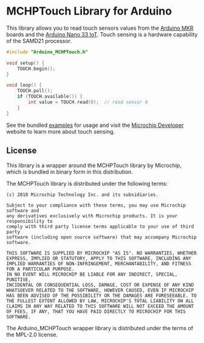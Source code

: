 # MCHPTouch Library for Arduino

This library allows you to read touch sensors values from the [Arduino MKR](https://store.arduino.cc/arduino-mkr-wifi-1010) boards and the [Arduino Nano 33 IoT](https://store.arduino.cc/arduino-nano-33-iot). Touch sensing is a hardware capability of the SAMD21 processor.

```c++
#include "Arduino_MCHPTouch.h"

void setup() {
    TOUCH.begin();
}

void loop() {
    TOUCH.poll();
    if (TOUCH.available()) {
        int value = TOUCH.read(0);  // read sensor 0
    }
}
```

See the bundled [examples](examples/) for usage and visit the [Microchip Developer](https://microchipdeveloper.com/touch:start) website to learn more about touch sensing.

## License

This library is a wrapper around the MCHPTouch library by Microchip, which is bundled in binary form in this distribution.

The MCHPTouch library is distributed under the following terms:

    (c) 2018 Microchip Technology Inc. and its subsidiaries.

    Subject to your compliance with these terms, you may use Microchip software and 
    any derivatives exclusively with Microchip products. It is your responsibility to 
    comply with third party license terms applicable to your use of third party 
    software (including open source software) that may accompany Microchip software.

    THIS SOFTWARE IS SUPPLIED BY MICROCHIP "AS IS". NO WARRANTIES, WHETHER
    EXPRESS, IMPLIED OR STATUTORY, APPLY TO THIS SOFTWARE, INCLUDING ANY
    IMPLIED WARRANTIES OF NON-INFRINGEMENT, MERCHANTABILITY, AND FITNESS
    FOR A PARTICULAR PURPOSE.
    IN NO EVENT WILL MICROCHIP BE LIABLE FOR ANY INDIRECT, SPECIAL, PUNITIVE,
    INCIDENTAL OR CONSEQUENTIAL LOSS, DAMAGE, COST OR EXPENSE OF ANY KIND
    WHATSOEVER RELATED TO THE SOFTWARE, HOWEVER CAUSED, EVEN IF MICROCHIP
    HAS BEEN ADVISED OF THE POSSIBILITY OR THE DAMAGES ARE FORESEEABLE. TO
    THE FULLEST EXTENT ALLOWED BY LAW, MICROCHIP'S TOTAL LIABILITY ON ALL
    CLAIMS IN ANY WAY RELATED TO THIS SOFTWARE WILL NOT EXCEED THE AMOUNT
    OF FEES, IF ANY, THAT YOU HAVE PAID DIRECTLY TO MICROCHIP FOR THIS
    SOFTWARE.

The Arduino_MCHPTouch wrapper library is distributed under the terms of the MPL-2.0 license.
